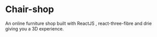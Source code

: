 # Chair-shop
An online furniture shop built with ReactJS , react-three-fibre and drie giving you a 3D experience. 
